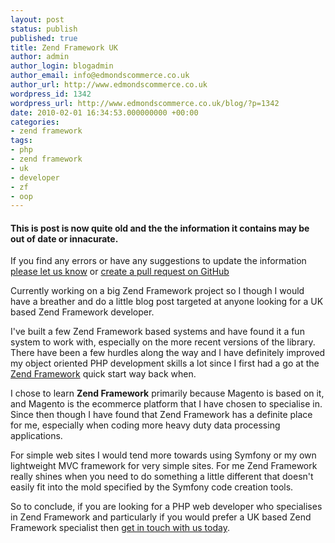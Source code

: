 ```yaml
---
layout: post
status: publish
published: true
title: Zend Framework UK
author: admin
author_login: blogadmin
author_email: info@edmondscommerce.co.uk
author_url: http://www.edmondscommerce.co.uk
wordpress_id: 1342
wordpress_url: http://www.edmondscommerce.co.uk/blog/?p=1342
date: 2010-02-01 16:34:53.000000000 +00:00
categories:
- zend framework
tags:
- php
- zend framework
- uk
- developer
- zf
- oop
---
```

<div class="oldpost"><h4>This is post is now quite old and the the information it contains may be out of date or innacurate.</h4>
<p>
If you find any errors or have any suggestions to update the information <a href="http://edmondscommerce.github.io/contact-us/index.html">please let us know</a>
or <a href="https://github.com/edmondscommerce/edmondscommerce.github.io">create a pull request on GitHub</a>
</p>
</div>
Currently working on a big Zend Framework project so I though I would have a breather and do a little blog post targeted at anyone looking for a UK based Zend Framework developer.

I've built a few Zend Framework based systems and have found it a fun system to work with, especially on the more recent versions of the library. There have been a few hurdles along the way and I have definitely improved my object oriented PHP development skills a lot since I first had a go at the <a href="http://framework.zend.com">Zend Framework</a> quick start way back when.

I chose to learn <strong>Zend Framework</strong> primarily because Magento is based on it, and Magento is the ecommerce platform that I have chosen to specialise in. Since then though I have found that Zend Framework has a definite place for me, especially when coding more heavy duty data processing applications. 

For simple web sites I would tend more towards using Symfony or my own lightweight MVC framework for very simple sites. For me Zend Framework really shines when you need to do something a little different that doesn't easily fit into the mold specified by the Symfony code creation tools.

So to conclude, if you are looking for a PHP web developer who specialises in Zend Framework and particularly if you would prefer a UK based Zend Framework specialist then <a href="http://www.edmondscommerce.co.uk/contact-about-zend-framework.html">get in touch with us today</a>.
